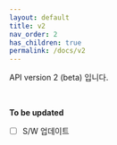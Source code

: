 ```yaml
---
layout: default
title: v2
nav_order: 2
has_children: true
permalink: /docs/v2
---
```



API version 2 (beta) 입니다.

<br>

**To be updated**

<!-- - [ ] 라이센스 입력 파라메터 -->
- [ ] S/W 업데이트
<!-- - [ ] 채널 그룹 -->
